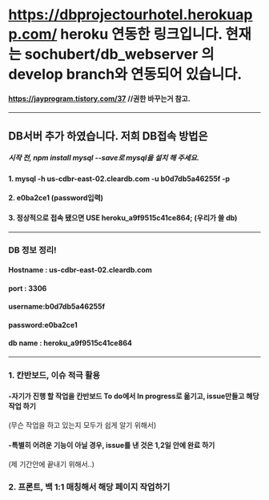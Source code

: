 # https://dbprojectourhotel.herokuapp.com/  heroku 연동한 링크입니다. 현재는 sochubert/db_webserver 의 develop branch와 연동되어 있습니다.
#### https://jayprogram.tistory.com/37  //권한 바꾸는거 참고.
----------
## DB서버 추가 하였습니다. 저희 DB접속 방법은
##### 시작 전, npm install mysql --save로 mysql을 설치 해 주세요.
#### 1. mysql -h us-cdbr-east-02.cleardb.com -u b0d7db5a46255f -p
#### 2. e0ba2ce1   (password입력)
#### 3. 정상적으로 접속 됐으면 USE heroku_a9f9515c41ce864; (우리가 쓸 db)
---------------
### DB 정보 정리!
#### Hostname : us-cdbr-east-02.cleardb.com
#### port : 3306
#### username:b0d7db5a46255f
#### password:e0ba2ce1
#### db name : heroku_a9f9515c41ce864
----------------
### 1. 칸반보드, 이슈 적극 활용
#### -자기가 진행 할 작업을 칸반보드 To do에서 In progress로 옮기고, issue만들고 해당 작업 하기
(무슨 작업을 하고 있는지 모두가 쉽게 알기 위해서)
#### -특별히 어려운 기능이 아닐 경우, issue를 낸 것은 1,2일 안에 완료 하기
(제 기간안에 끝내기 위해서..)

### 2. 프론트, 백 1:1 매칭해서 해당 페이지 작업하기
